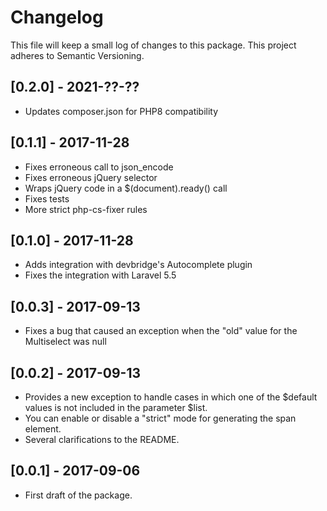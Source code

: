 # Changelog

This file will keep a small log of changes to this package. This project adheres to Semantic Versioning.

## [0.2.0] - 2021-??-??
- Updates composer.json for PHP8 compatibility

## [0.1.1] - 2017-11-28

- Fixes erroneous call to json\_encode
- Fixes erroneous jQuery selector
- Wraps jQuery code in a $(document).ready() call
- Fixes tests
- More strict php-cs-fixer rules

## [0.1.0] - 2017-11-28

- Adds integration with devbridge's Autocomplete plugin
- Fixes the integration with Laravel 5.5

## [0.0.3] - 2017-09-13

- Fixes a bug that caused an exception when the "old" value for the Multiselect was null

## [0.0.2] - 2017-09-13

- Provides a new exception to handle cases in which one of the  $default values is not included in the parameter $list. 
- You can enable or disable a "strict" mode for generating the span element.
- Several clarifications to the README.

## [0.0.1] - 2017-09-06

- First draft of the package.
